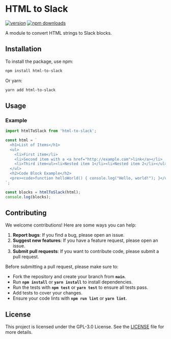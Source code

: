 # HTML to Slack

[![version](https://img.shields.io/github/package-json/v/matteodf/html-to-slack?color=blue)](https://img.shields.io/github/package-json/v/matteodf/html-to-slack)
[![npm downloads](https://img.shields.io/npm/dy/html-to-slack)](https://www.npmjs.com/package/html-to-slack)

A module to convert HTML strings to Slack blocks.

## Installation

To install the package, use npm:

```bash
npm install html-to-slack
```

Or yarn:

```bash
yarn add html-to-slack
```

## Usage

### Example

```ts
import htmlToSlack from 'html-to-slack';

const html = `
  <h1>List of Items</h1>
  <ul>
    <li>First item</li>
    <li>Second item with a <a href="http://example.com">link</a></li>
    <li>Third item<ul><li>Nested item 1</li><li>Nested item 2</li></ul></li>
  </ul>
  <h2>Code Block Example</h2>
  <pre><code>function helloWorld() { console.log("Hello, world!"); }</code></pre>
`;

const blocks = htmlToSlack(html);
console.log(blocks);
```

## Contributing

We welcome contributions! Here are some ways you can help:

1. **Report bugs**: If you find a bug, please open an issue.
2. **Suggest new features**: If you have a feature request, please open an issue.
3. **Submit pull requests**: If you want to contribute code, please submit a pull request.

Before submitting a pull request, please make sure to:

- Fork the repository and create your branch from **`main`**.
- Run **`npm install`** or **`yarn install`** to install dependencies.
- Run the tests with **`npm test`** or **`yarn test`** to ensure all tests pass.
- Add tests to cover your changes.
- Ensure your code lints with **`npm run lint`** or **`yarn lint`**.

## License

This project is licensed under the GPL-3.0 License. See the [LICENSE](LICENSE) file for more details.
